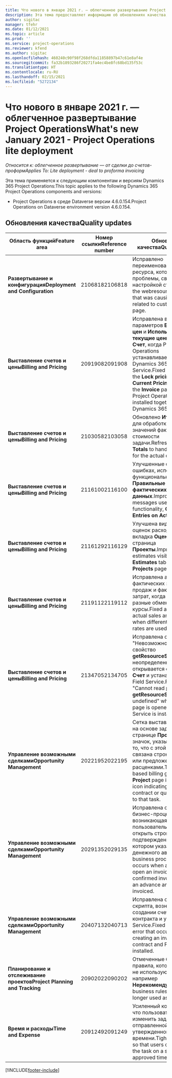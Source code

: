 ```yaml
---
title: Что нового в январе 2021 г. — облегченное развертывание Project Operations
description: Эта тема предоставляет информацию об обновлениях качества, доступных в облегченном развертывании Project Operations выпуска за январь 2021 г.
author: sigitac
manager: tfehr
ms.date: 01/12/2021
ms.topic: article
ms.prod: ''
ms.service: project-operations
ms.reviewer: kfend
ms.author: sigitac
ms.openlocfilehash: 460240c90f98f268dfda11858897b47c61e8af4e
ms.sourcegitcommit: fa32b1893286f20271fa4ec4be8fc68bd135f53c
ms.translationtype: HT
ms.contentlocale: ru-RU
ms.lasthandoff: 02/15/2021
ms.locfileid: "5272134"
---
```

# <a name="whats-new-january-2021---project-operations-lite-deployment"></a><span data-ttu-id="d4566-103">Что нового в январе 2021 г. — облегченное развертывание Project Operations</span><span class="sxs-lookup"><span data-stu-id="d4566-103">What's new January 2021 - Project Operations lite deployment</span></span>


<span data-ttu-id="d4566-104">_Относится к: облегченное развертывание — от сделки до счетов-проформ_</span><span class="sxs-lookup"><span data-stu-id="d4566-104">_Applies To: Lite deployment - deal to proforma invoicing_</span></span>

<span data-ttu-id="d4566-105">Эта тема применяется к следующим компонентам и версиям Dynamics 365 Project Operations:</span><span class="sxs-lookup"><span data-stu-id="d4566-105">This topic applies to the following Dynamics 365 Project Operations components and versions:</span></span>

  - <span data-ttu-id="d4566-106">Project Operations в среде Dataverse версии 4.6.0.154.</span><span class="sxs-lookup"><span data-stu-id="d4566-106">Project Operations on Dataverse environment version 4.6.0.154.</span></span>
  
## <a name="quality-updates"></a><span data-ttu-id="d4566-107">Обновления качества</span><span class="sxs-lookup"><span data-stu-id="d4566-107">Quality updates</span></span>

| <span data-ttu-id="d4566-108">**Область функций**</span><span class="sxs-lookup"><span data-stu-id="d4566-108">**Feature area**</span></span> | <span data-ttu-id="d4566-109">**Номер ссылки**</span><span class="sxs-lookup"><span data-stu-id="d4566-109">**Reference number**</span></span> | <span data-ttu-id="d4566-110">**Обновление качества**</span><span class="sxs-lookup"><span data-stu-id="d4566-110">**Quality update**</span></span> |
| --- | --- | --- |
| <span data-ttu-id="d4566-111">**Развертывание и конфигурация**</span><span class="sxs-lookup"><span data-stu-id="d4566-111">**Deployment and Configuration**</span></span> | <span data-ttu-id="d4566-112">2106818</span><span class="sxs-lookup"><span data-stu-id="d4566-112">2106818</span></span> | <span data-ttu-id="d4566-113">Исправлено переименование веб-ресурса, которое вызывало проблемы, связанные с настройкой страницы.</span><span class="sxs-lookup"><span data-stu-id="d4566-113">Fixed the webresource rename that was causing issues related to customizing a page.</span></span> |
| <span data-ttu-id="d4566-114">**Выставление счетов и цены**</span><span class="sxs-lookup"><span data-stu-id="d4566-114">**Billing and Pricing**</span></span> | <span data-ttu-id="d4566-115">2091908</span><span class="sxs-lookup"><span data-stu-id="d4566-115">2091908</span></span> | <span data-ttu-id="d4566-116">Исправлена видимость параметров **Блокировка цен** и **Использовать текущие цены** на странице **Счет**, когда Project Operations устанавливается вместе с Dynamics 365 Field Service.</span><span class="sxs-lookup"><span data-stu-id="d4566-116">Fixed the visibility of the **Lock pricing** and **Use Current Pricing** options on the **Invoice** page when Project Operations is installed together with Dynamics 365 Field Service.</span></span> |
| <span data-ttu-id="d4566-117">**Выставление счетов и цены**</span><span class="sxs-lookup"><span data-stu-id="d4566-117">**Billing and Pricing**</span></span> | <span data-ttu-id="d4566-118">2103058</span><span class="sxs-lookup"><span data-stu-id="d4566-118">2103058</span></span> | <span data-ttu-id="d4566-119">Обновлено **Итоги проекта** для обработки нулевых значений фактической стоимости задачи.</span><span class="sxs-lookup"><span data-stu-id="d4566-119">Refreshed **Project Totals** to handle null values for the actual cost on a task.</span></span> |
| <span data-ttu-id="d4566-120">**Выставление счетов и цены**</span><span class="sxs-lookup"><span data-stu-id="d4566-120">**Billing and Pricing**</span></span> | <span data-ttu-id="d4566-121">2116100</span><span class="sxs-lookup"><span data-stu-id="d4566-121">2116100</span></span> | <span data-ttu-id="d4566-122">Улучшенные сообщения об ошибках, используемые с функциональностью, **Правильные записи в фактических данных**.</span><span class="sxs-lookup"><span data-stu-id="d4566-122">Improved error messages used with the functionality, **Correct Entries on Actuals**.</span></span> |
| <span data-ttu-id="d4566-123">**Выставление счетов и цены**</span><span class="sxs-lookup"><span data-stu-id="d4566-123">**Billing and Pricing**</span></span> | <span data-ttu-id="d4566-124">2116129</span><span class="sxs-lookup"><span data-stu-id="d4566-124">2116129</span></span> | <span data-ttu-id="d4566-125">Улучшена видимость оценок расходов на вкладка **Оценки** на страница **Проекты**.</span><span class="sxs-lookup"><span data-stu-id="d4566-125">Improved expense estimates visibility on the **Estimates** tab on the **Projects** page.</span></span> |
| <span data-ttu-id="d4566-126">**Выставление счетов и цены**</span><span class="sxs-lookup"><span data-stu-id="d4566-126">**Billing and Pricing**</span></span> | <span data-ttu-id="d4566-127">2119112</span><span class="sxs-lookup"><span data-stu-id="d4566-127">2119112</span></span> | <span data-ttu-id="d4566-128">Исправлена агрегация фактических значений продаж и фактических затрат, когда используются разные обменные курсы.</span><span class="sxs-lookup"><span data-stu-id="d4566-128">Fixed aggregation of actual sales and actual cost when different exchange rates are used.</span></span> |
| <span data-ttu-id="d4566-129">**Выставление счетов и цены**</span><span class="sxs-lookup"><span data-stu-id="d4566-129">**Billing and Pricing**</span></span> | <span data-ttu-id="d4566-130">2134705</span><span class="sxs-lookup"><span data-stu-id="d4566-130">2134705</span></span> | <span data-ttu-id="d4566-131">Исправлена ошибка "Невозможно прочитать свойство **getResourceString** неопределенного", когда открывается страница **Счет** и устанавливается Field Service.</span><span class="sxs-lookup"><span data-stu-id="d4566-131">Fixed the error, "Cannot read property **getResourceString** of undefined" when the **Invoice** page is opened and Field Service is installed.</span></span> |
| <span data-ttu-id="d4566-132">**Управление возможными сделками**</span><span class="sxs-lookup"><span data-stu-id="d4566-132">**Opportunity Management**</span></span> | <span data-ttu-id="d4566-133">2022195</span><span class="sxs-lookup"><span data-stu-id="d4566-133">2022195</span></span> | <span data-ttu-id="d4566-134">Сетка выставления счетов на основе задач на странице **Проект** имеет значок, указывающий на то, что с этой задачей связана строка контракта или предложения с расценками.</span><span class="sxs-lookup"><span data-stu-id="d4566-134">The task-based billing grid on the **Project** page includes an icon indicating that there is a contract or quote line linked to that task.</span></span> |
| <span data-ttu-id="d4566-135">**Управление возможными сделками**</span><span class="sxs-lookup"><span data-stu-id="d4566-135">**Opportunity Management**</span></span> | <span data-ttu-id="d4566-136">2029135</span><span class="sxs-lookup"><span data-stu-id="d4566-136">2029135</span></span> | <span data-ttu-id="d4566-137">Исправлена ошибка бизнес-процесса, возникающая, когда пользователь пытается открыть строку счета в подтвержденном счете, в котором указана сумма денежного аванса.</span><span class="sxs-lookup"><span data-stu-id="d4566-137">Fixed the business process error that occurs when a user tries to open an invoice line on a confirmed invoice that has an advance amount invoiced.</span></span> |
| <span data-ttu-id="d4566-138">**Управление возможными сделками**</span><span class="sxs-lookup"><span data-stu-id="d4566-138">**Opportunity Management**</span></span> | <span data-ttu-id="d4566-139">2040713</span><span class="sxs-lookup"><span data-stu-id="d4566-139">2040713</span></span> | <span data-ttu-id="d4566-140">Исправлена ошибка скрипта, возникающая при создании счета из контракта и установке Field Service.</span><span class="sxs-lookup"><span data-stu-id="d4566-140">Fixed the script error that occurs when creating an invoice from a contract and Field Service is installed.</span></span> |
| <span data-ttu-id="d4566-141">**Планирование и отслеживание проектов**</span><span class="sxs-lookup"><span data-stu-id="d4566-141">**Project Planning and Tracking**</span></span> | <span data-ttu-id="d4566-142">2090202</span><span class="sxs-lookup"><span data-stu-id="d4566-142">2090202</span></span> | <span data-ttu-id="d4566-143">Отмеченные бизнес-правила, которые больше не используются, например **Нерекомендуемый**.</span><span class="sxs-lookup"><span data-stu-id="d4566-143">Marked business rules that are no longer used as **Deprecated**.</span></span> |
| <span data-ttu-id="d4566-144">**Время и расходы**</span><span class="sxs-lookup"><span data-stu-id="d4566-144">**Time and Expense**</span></span> | <span data-ttu-id="d4566-145">2091249</span><span class="sxs-lookup"><span data-stu-id="d4566-145">2091249</span></span> | <span data-ttu-id="d4566-146">Усиленный контроль, так что пользователи не могут изменить задачу в отправленной или утвержденной записи времени.</span><span class="sxs-lookup"><span data-stu-id="d4566-146">Tightened controls so that users can't change the task on a submitted or approved time entry.</span></span> |


[!INCLUDE[footer-include](../../includes/footer-banner.md)]